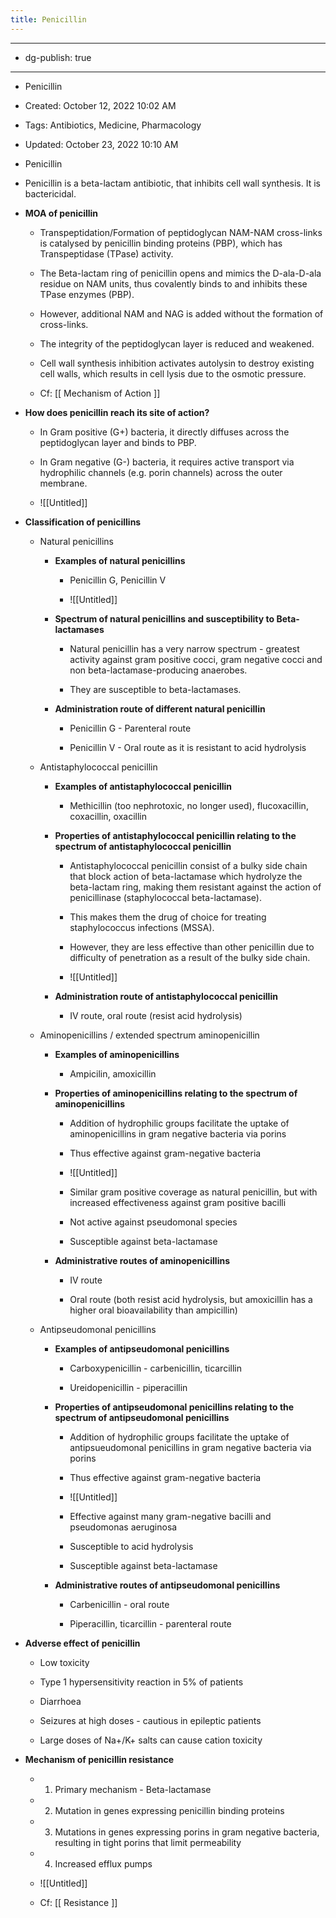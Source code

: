 ```yaml
---
title: Penicillin
---
```


- --

- dg-publish: true

- --

- Penicillin

- Created: October 12, 2022 10:02 AM

- Tags: Antibiotics, Medicine, Pharmacology

- Updated: October 23, 2022 10:10 AM

- Penicillin

- Penicillin is a beta-lactam antibiotic, that inhibits cell wall synthesis. It is bactericidal.

- **MOA of penicillin**
	 - Transpeptidation/Formation of peptidoglycan NAM-NAM cross-links is catalysed by penicillin binding proteins (PBP), which has Transpeptidase (TPase) activity.

	 - The Beta-lactam ring of penicillin opens and mimics the D-ala-D-ala residue on NAM units, thus covalently binds to and inhibits these TPase enzymes (PBP).

	 - However, additional NAM and NAG is added without the formation of cross-links.

	 - The integrity of the peptidoglycan layer is reduced and weakened.

	 - Cell wall synthesis inhibition activates autolysin to destroy existing cell walls, which results in cell lysis due to the osmotic pressure.

	 - Cf: [[    Mechanism of Action    ]] 

- **How does penicillin reach its site of action?**
	 - In Gram positive (G+) bacteria, it directly diffuses across the peptidoglycan layer and binds to PBP.

	 - In Gram negative (G-) bacteria, it requires active transport via hydrophilic channels (e.g. porin channels) across the outer membrane.

	 - ![[Untitled]]

- **Classification of penicillins**
	 - Natural penicillins
		 - **Examples of natural penicillins**
			 - Penicillin G, Penicillin V

			 - ![[Untitled]]

		 - **Spectrum of natural penicillins and susceptibility to Beta-lactamases**
			 - Natural penicillin has a very narrow spectrum - greatest activity against gram positive cocci, gram negative cocci and non beta-lactamase-producing anaerobes.

			 - They are susceptible to beta-lactamases.

		 - **Administration route of different natural penicillin**
			 - Penicillin G - Parenteral route

			 - Penicillin V - Oral route as it is resistant to acid hydrolysis

	 - Antistaphylococcal penicillin
		 - **Examples of antistaphylococcal penicillin**
			 - Methicillin (too nephrotoxic, no longer used), flucoxacillin, coxacillin, oxacillin

		 - **Properties of antistaphylococcal penicillin relating to the spectrum of antistaphylococcal penicillin**
			 - Antistaphylococcal penicillin consist of a bulky side chain that block action of beta-lactamase which hydrolyze the beta-lactam ring, making them resistant against the action of penicillinase (staphylococcal beta-lactamase).

			 - This makes them the drug of choice for treating staphylococcus infections (MSSA).

			 - However, they are less effective than other penicillin due to difficulty of penetration as a result of the bulky side chain.

			 - ![[Untitled]]

		 - **Administration route of antistaphylococcal penicillin**
			 - IV route, oral route (resist acid hydrolysis)

	 - Aminopenicillins / extended spectrum aminopenicillin
		 - **Examples of aminopenicillins**
			 - Ampicilin, amoxicillin

		 - **Properties of aminopenicillins relating to the spectrum of aminopenicillins**
			 - Addition of hydrophilic groups facilitate the uptake of aminopenicillins in gram negative bacteria via porins

			 - Thus effective against gram-negative bacteria

			 - ![[Untitled]]

			 - Similar gram positive coverage as natural penicillin, but with increased effectiveness against gram positive bacilli

			 - Not active against pseudomonal species

			 - Susceptible against beta-lactamase

		 - **Administrative routes of aminopenicillins**
			 - IV route

			 - Oral route (both resist acid hydrolysis, but amoxicillin has a higher oral bioavailability than ampicillin)

	 - Antipseudomonal penicillins
		 - **Examples of antipseudomonal penicillins**
			 - Carboxypenicillin - carbenicillin, ticarcillin

			 - Ureidopenicillin - piperacillin

		 - **Properties of antipseudomonal penicillins relating to the spectrum of antipseudomonal penicillins**
			 - Addition of hydrophilic groups facilitate the uptake of antipsueudomonal penicillins in gram negative bacteria via porins

			 - Thus effective against gram-negative bacteria

			 - ![[Untitled]]

			 - Effective against many gram-negative bacilli and pseudomonas aeruginosa

			 - Susceptible to acid hydrolysis

			 - Susceptible against beta-lactamase

		 - **Administrative routes of antipseudomonal penicillins**
			 - Carbenicillin - oral route

			 - Piperacillin, ticarcillin - parenteral route

- **Adverse effect of penicillin**
	 - Low toxicity

	 - Type 1 hypersensitivity reaction in 5% of patients

	 - Diarrhoea

	 - Seizures at high doses - cautious in epileptic patients

	 - Large doses of Na+/K+ salts can cause cation toxicity

- **Mechanism of penicillin resistance**
	 - 1. Primary mechanism - Beta-lactamase

	 - 2. Mutation in genes expressing penicillin binding proteins

	 - 3. Mutations in genes expressing porins in gram negative bacteria, resulting in tight porins that limit permeability

	 - 4. Increased efflux pumps

	 - ![[Untitled]]

	 - Cf: [[    Resistance    ]]

